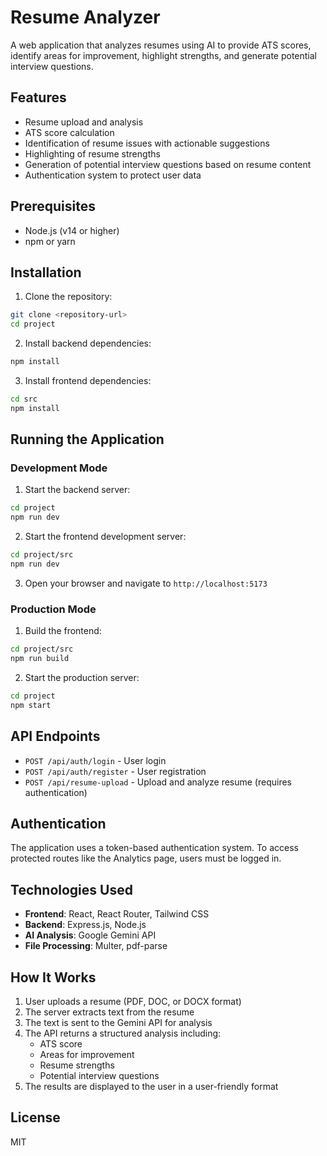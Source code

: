 # Resume Analyzer

A web application that analyzes resumes using AI to provide ATS scores, identify areas for improvement, highlight strengths, and generate potential interview questions.

## Features

- Resume upload and analysis
- ATS score calculation
- Identification of resume issues with actionable suggestions
- Highlighting of resume strengths
- Generation of potential interview questions based on resume content
- Authentication system to protect user data

## Prerequisites

- Node.js (v14 or higher)
- npm or yarn

## Installation

1. Clone the repository:
```bash
git clone <repository-url>
cd project
```

2. Install backend dependencies:
```bash
npm install
```

3. Install frontend dependencies:
```bash
cd src
npm install
```

## Running the Application

### Development Mode

1. Start the backend server:
```bash
cd project
npm run dev
```

2. Start the frontend development server:
```bash
cd project/src
npm run dev
```

3. Open your browser and navigate to `http://localhost:5173`

### Production Mode

1. Build the frontend:
```bash
cd project/src
npm run build
```

2. Start the production server:
```bash
cd project
npm start
```

## API Endpoints

- `POST /api/auth/login` - User login
- `POST /api/auth/register` - User registration
- `POST /api/resume-upload` - Upload and analyze resume (requires authentication)

## Authentication

The application uses a token-based authentication system. To access protected routes like the Analytics page, users must be logged in.

## Technologies Used

- **Frontend**: React, React Router, Tailwind CSS
- **Backend**: Express.js, Node.js
- **AI Analysis**: Google Gemini API
- **File Processing**: Multer, pdf-parse

## How It Works

1. User uploads a resume (PDF, DOC, or DOCX format)
2. The server extracts text from the resume
3. The text is sent to the Gemini API for analysis
4. The API returns a structured analysis including:
   - ATS score
   - Areas for improvement
   - Resume strengths
   - Potential interview questions
5. The results are displayed to the user in a user-friendly format

## License

MIT 